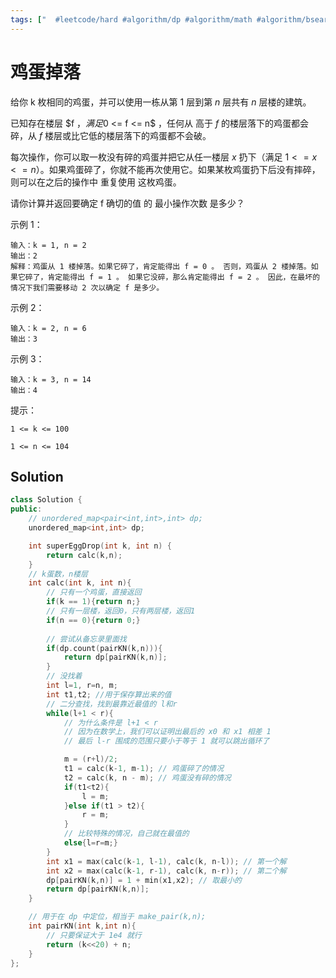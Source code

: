 ```yaml
---
tags: ["  #leetcode/hard #algorithm/dp #algorithm/math #algorithm/bsearch "]
---
```

# 鸡蛋掉落
给你 k 枚相同的鸡蛋，并可以使用一栋从第 1 层到第 $n$ 层共有 $n$ 层楼的建筑。

已知存在楼层 $f $，满足 $0 <= f <= n$ ，任何从 高于 $f$ 的楼层落下的鸡蛋都会碎，从 $f$ 楼层或比它低的楼层落下的鸡蛋都不会破。

每次操作，你可以取一枚没有碎的鸡蛋并把它从任一楼层 $x$ 扔下（满足 $1 <= x <= n$）。如果鸡蛋碎了，你就不能再次使用它。如果某枚鸡蛋扔下后没有摔碎，则可以在之后的操作中 重复使用 这枚鸡蛋。

请你计算并返回要确定 f 确切的值 的 最小操作次数 是多少？


示例 1：

```
输入：k = 1, n = 2
输出：2
解释：鸡蛋从 1 楼掉落。如果它碎了，肯定能得出 f = 0 。 否则，鸡蛋从 2 楼掉落。如果它碎了，肯定能得出 f = 1 。 如果它没碎，那么肯定能得出 f = 2 。 因此，在最坏的情况下我们需要移动 2 次以确定 f 是多少。 
```

示例 2：

```
输入：k = 2, n = 6
输出：3
```

示例 3：

```
输入：k = 3, n = 14
输出：4
```


提示：

`1 <= k <= 100`

`1 <= n <= 104`

## Solution


```C++
class Solution {
public:
    // unordered_map<pair<int,int>,int> dp;
    unordered_map<int,int> dp;

    int superEggDrop(int k, int n) {
        return calc(k,n);
    }
    // k蛋数，n楼层
    int calc(int k, int n){
        // 只有一个鸡蛋，直接返回
        if(k == 1){return n;}
        // 只有一层楼，返回0，只有两层楼，返回1
        if(n == 0){return 0;}
        
        // 尝试从备忘录里面找
        if(dp.count(pairKN(k,n))){
            return dp[pairKN(k,n)];
        }
        // 没找着
        int l=1, r=n, m;
        int t1,t2; //用于保存算出来的值
        // 二分查找，找到最靠近最值的 l和r
        while(l+1 < r){
            // 为什么条件是 l+1 < r
            // 因为在数学上，我们可以证明出最后的 x0 和 x1 相差 1
            // 最后 l-r 围成的范围只要小于等于 1 就可以跳出循环了

            m = (r+l)/2;
            t1 = calc(k-1, m-1); // 鸡蛋碎了的情况
            t2 = calc(k, n - m); // 鸡蛋没有碎的情况
            if(t1<t2){
                l = m;
            }else if(t1 > t2){
                r = m;
            }
            // 比较特殊的情况，自己就在最值的
            else{l=r=m;}
        }
        int x1 = max(calc(k-1, l-1), calc(k, n-l)); // 第一个解
        int x2 = max(calc(k-1, r-1), calc(k, n-r)); // 第二个解
        dp[pairKN(k,n)] = 1 + min(x1,x2); // 取最小的
        return dp[pairKN(k,n)];
    }

    // 用于在 dp 中定位，相当于 make_pair(k,n);
    int pairKN(int k,int n){
        // 只要保证大于 1e4 就行
        return (k<<20) + n;
    }
};
```
